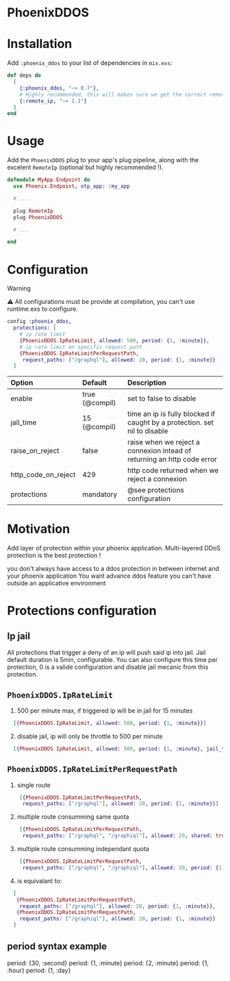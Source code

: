 # PhoenixDDOS


# Installation

Add `:phoenix_ddos` to your list of dependencies in `mix.exs`:

```elixir
def deps do
  [
    {:phoenix_ddos, "~> 0.7"},
    # Highly recommended, this will makes sure we get the correct remote_ip in Conn
    {:remote_ip, "~> 1.1"}
  ]
end
```

# Usage

Add the `PhoenixDDOS` plug to your app's plug pipeline, along with the excelent `RemoteIp` (optional but highly recommended !).


```elixir
defmodule MyApp.Endpoint do
  use Phoenix.Endpoint, otp_app: :my_app

  # ...

  plug RemoteIp
  plug PhoenixDDOS

  # ...

end
```

# Configuration

> [!WARNING]
> :warning: All configurations must be provide at compilation, you can't use runtime.exs to configure.

```elixir
config :phoenix_ddos,
  protections: [
    # ip rate limit
    {PhoenixDDOS.IpRateLimit, allowed: 500, period: {1, :minute}},
    # ip rate limit on specific request_path
    {PhoenixDDOS.IpRateLimitPerRequestPath,
     request_paths: ["/graphql"], allowed: 20, period: {1, :minute}}
  ]
```

| Option               | Default                | Description                                                               |
| :------------------- | :--------------------- | :------------------------------------------------------------------------ |
| enable               |      true   (@compil)  | set to false to disable                                                   |
| jail_time            |     15      (@compil)  | time an ip is fully blocked if caught by a protection. set nil to disable |
| raise_on_reject      |     false              | raise when we reject a connexion intead of returning an http code error   |
| http_code_on_reject  |       429              | http code returned when we reject a connexion                             |
| protections          | mandatory              | @see protections configuration                                            |


# Motivation

Add layer of protection within your phoenix application. Multi-layered DDoS protection is the best protection !

you don't always have access to a ddos protection in between internet and your phoenix application
You want advance ddos feature you can't have outside an applicative environment



# Protections configuration


## Ip jail

All protections that trigger a deny of an ip will push said ip into jail.
Jail default duration is 5min, configurable.
You can also configure this time per protection, 0 is a valide configuration and disable jail mecanic from this protection.


## `PhoenixDDOS.IpRateLimit`

1. 500 per minute max, if triggered ip will be in jail for 15 minutes
```elixir
  [{PhoenixDDOS.IpRateLimit, allowed: 500, period: {1, :minute}}]
```

2. disable jail, ip will only be throttle to 500 per minute
```elixir
  [{PhoenixDDOS.IpRateLimit, allowed: 500, period: {1, :minute}, jail_time: nil}]
```

## `PhoenixDDOS.IpRateLimitPerRequestPath`

1. single route
```elixir
    [{PhoenixDDOS.IpRateLimitPerRequestPath,
     request_paths: ["/graphql"], allowed: 20, period: {1, :minute}}]
```

2. multiple route consumming same quota
```elixir
    [{PhoenixDDOS.IpRateLimitPerRequestPath,
     request_paths: ["/graphql", "/graphiql"], allowed: 20, shared: true, period: {1, :minute}}]
```

3. multiple route consumming independant quota
```elixir
    [{PhoenixDDOS.IpRateLimitPerRequestPath,
     request_paths: ["/graphql", "/graphiql"], allowed: 20, period: {1, :minute}}]
```

4. is equivalant to:
```elixir
  [
   {PhoenixDDOS.IpRateLimitPerRequestPath,
    request_paths: ["/graphql"], allowed: 20, period: {1, :minute}},
   {PhoenixDDOS.IpRateLimitPerRequestPath,
    request_paths: ["/graphiql"], allowed: 20, period: {1, :minute}}
  ]
```

## period syntax example

period: {30, :second}
period: {1, :minute}
period: {2, :minute}
period: {1, :hour}
period: {1, :day}
